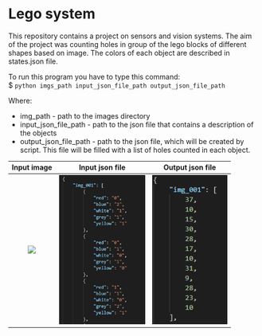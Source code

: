 # Lego system
This repository contains a project on sensors and vision systems. The aim of the project was counting holes in group of the lego blocks of different shapes based on image. The colors of each object are described in states.json file.   

To run this program you have to type this command: \
$ `python imgs_path input_json_file_path output_json_file_path`

Where:
- img_path - path to the images directory
- input_json_file_path - path to the json file that contains a description of the objects
- output_json_file_path - path to the json file, which will be created by script. This file will be filled with a list of holes counted in each object.

|Input image|Input json file|Output json file|
|:---------:|:-------------:|:--------------:|
|<img src="./imgs/img_001.jpg" height="300">|<img src="./visualisation/input_file.png" height="300">|<img src="./visualisation/output_file.png" height="300">|
